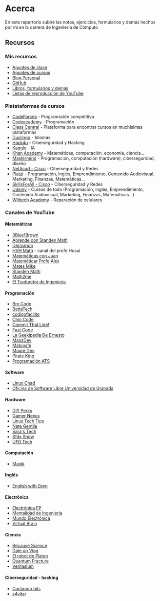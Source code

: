 # Acerca

En este repertorio subiré las notas, ejercicios, formularios y demás hechos por
mí en la carrera de Ingeniería de Cómputo

## Recursos

### Mis recursos

- [Apuntes de clase](https://github.com/MrDonkey08/escuela)
- [Apuntes de cursos](https://github.com/MrDonkey08/cursos)
- [Blog Personal](https://mrdonkey08.github.io/blog/)
- [GitHub](https://github.com/MrDonkey08)
- [Libros, formularios y demás](https://drive.google.com/drive/folders/1huHbmYJ6XN8KeUVEv35IfiI8EgLVwuoR)
- [Listas de reproducción de YouTube](https://www.youtube.com/@alanyahirjuarezrubio/playlists)

### Platataformas de cursos

- [CodeForces](https://codeforces.com/) - Programación competitiva
- [Codeacademy](https://www.kaggle.com/) - Programación
- [Class Central](https://www.classcentral.com/) - Plataforma para encontrar
  cursos en muchísimas plataformas
- [Duolingo](https://es.duolingo.com/) - Idiomas
- [Hack4u](https://hack4u.io/) - Ciberseguridad y Hacking
- [Kaggle](https://www.kaggle.com/) - IA
- [Khan Academy](https://es.khanacademy.org/) - Matemáticas, computación,
  economía, ciencia...
- [Mastermind](https://mastermind.ac/) - Programación, computación (hardware),
  ciberseguridad, diseño
- [NetAcad - Cisco](https://www.netacad.com/) - Ciberseguridad y Redes
- [Platzi](https://platzi.com/home) - Programación, Inglés, Emprendimiento,
  Contenido Audiovisual, Marketing, Finanzas, Matemáticas...
- [SkillsForAll - Cisco](https://skillsforall.com/) - Ciberseguridad y Redes
- [Udemy](https://www.udemy.com/) - Cursos de todo (Programación, Inglés,
  Emprendimiento, Contenido Audiovisual, Marketing, Finanzas, Matemáticas...)
- [Wilttech Academy](https://wiltechacademy.com/all-courses/) - Reparación de
  celulares

### Canales de YouTube

#### Matemáticas

- [3Blue1Brown](https://www.youtube.com/@3blue1brown)
- [Aprende con Standen Math](https://www.youtube.com/@AprendeConStandenMath)
- [Derivando](https://www.youtube.com/@Derivando)
- [HVH Math](https://www.youtube.com/@HVHMath) - canal del profe Husai
- [Matemáticas con Juan](https://www.youtube.com/@matematicaconjuan)
- [Matemáticar Profe Alex](https://www.youtube.com/@ManzDev)
- [Mates Mike](https://www.youtube.com/@MatesMike)
- [Standen Math](https://www.youtube.com/@StandenMath)
- [Math2me](https://www.youtube.com/@math2me)
- [El Tradurctor de Ingeniería](https://www.youtube.com/@eltraductor_ok)

#### Programación

- [Bro Code](https://www.youtube.com/@BroCodez)
- [BettaTech](https://www.youtube.com/@BettaTech)
- [codigofacilito](https://www.youtube.com/@codigofacilito)
- [Chio Code](https://www.youtube.com/@ChioCode)
- [Commit That Line!](https://www.youtube.com/@CommitThatLine)
- [Fazt Code](https://www.youtube.com/@FaztCode)
- [La Geekipedia De Ernesto](https://www.youtube.com/@LaGeekipediaDeErnesto)
- [ManzDev](https://www.youtube.com/@ManzDev)
- [Matoosfe](https://www.youtube.com/@Matoosfe/videos)
- [Moure Dev](https://www.youtube.com/@mouredev)
- [Pirate King](https://www.youtube.com/@PIRATEKINGDOM/videos)
- [Programación ATS](https://www.youtube.com/@ProgramacionATS)

#### Software

- [Linux Chad](https://www.youtube.com/@LinuxChad/videos)
- [Oficina de Software Libre Universidad de
  Granada](https://www.youtube.com/@oslugr)

#### Hardware

- [DIY Perks](https://www.youtube.com/@DIYPerks)
- [Gamer Nexus](https://www.youtube.com/@GamersNexus)
- [Linus Tech Tips](https://www.youtube.com/@LinusTechTips)
- [Nate Gentile](https://www.youtube.com/@NateGentile7)
- [Sara's Tech](https://www.youtube.com/@SarasTech)
- [Sfdx Show](https://www.youtube.com/@sfdxshow)
- [UFD Tech](https://www.youtube.com/@UFDTech)

#### Computación

- [Manik](https://www.youtube.com/@manik3511/videos)

#### Inglés

- [English with Greg](https://www.youtube.com/@EnglishWithGreg)

#### Electrónica

- [Electrónica FP](https://www.youtube.com/c/Electr%C3%B3nicaFP)
- [Mentalidad de
  Ingeniería](https://www.youtube.com/@MentalidadDeIngenieria/videos)
- [Mundo Electrónica](https://www.youtube.com/@mundo_electronica)
- [Virtual Brain](https://www.youtube.com/@Virtual_brai|n)

#### Ciencia

- [Because Science](https://www.youtube.com/@becausescience)
- [Date un Vlog](https://www.youtube.com/@dateunvlog)
- [El robot de Platon](https://www.youtube.com/@ElRobotdePlaton)
- [Quantum Fracture](https://www.youtube.com/@QuantumFracture)
- [Veritasium](https://www.youtube.com/@VeritasiumES)

#### Ciberseguridad - hacking

- [Contando bits](https://www.youtube.com/@ContandoBits)
- [s4vitar](https://www.youtube.com/@s4vitar)
